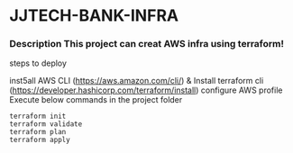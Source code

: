 # JJTECH-BANK-INFRA
### **Description** This project can creat AWS infra using terraform!

steps to deploy 

inst5all AWS CLI (https://aws.amazon.com/cli/) & Install terraform cli (https://developer.hashicorp.com/terraform/install)
configure AWS profile 
Execute below commands in the project folder
```
terraform init
terraform validate
terraform plan
terraform apply
```